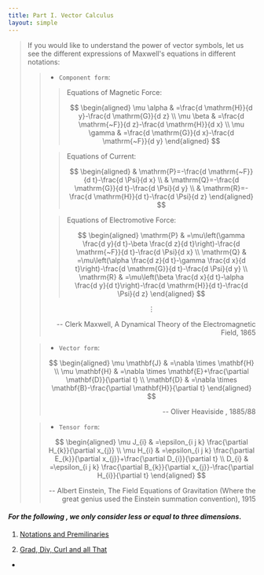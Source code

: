 ```yaml
---
title: Part I. Vector Calculus
layout: simple
---
```


> If you would like to understand the power of vector symbols, let us see the different expressions of Maxwell's equations in different notations:
>
>> - `Component form`:
>>
>>>  Equations of Magnetic Force:
>>> 
>>>  $$
\begin{aligned}
\mu \alpha & =\frac{d \mathrm{H}}{d y}-\frac{d \mathrm{G}}{d z} \\
\mu \beta & =\frac{d \mathrm{~F}}{d z}-\frac{d \mathrm{H}}{d x} \\
\mu \gamma & =\frac{d \mathrm{G}}{d x}-\frac{d \mathrm{~F}}{d y}
\end{aligned}
$$
>>
>>> Equations of Current:
>>> 
>>> $$
\begin{aligned}
& \mathrm{P}=-\frac{d \mathrm{~F}}{d t}-\frac{d \Psi}{d x} \\
& \mathrm{Q}=-\frac{d \mathrm{G}}{d t}-\frac{d \Psi}{d y} \\
& \mathrm{R}=-\frac{d \mathrm{H}}{d t}-\frac{d \Psi}{d z}
\end{aligned}
$$
>>
>>> Equations of Electromotive Force:
>>> 
>>> $$
\begin{aligned}
\mathrm{P} & =\mu\left(\gamma \frac{d y}{d t}-\beta \frac{d z}{d t}\right)-\frac{d \mathrm{~F}}{d t}-\frac{d \Psi}{d x} \\
\mathrm{Q} & =\mu\left(\alpha \frac{d z}{d t}-\gamma \frac{d x}{d t}\right)-\frac{d \mathrm{G}}{d t}-\frac{d \Psi}{d y} \\
\mathrm{R} & =\mu\left(\beta \frac{d x}{d t}-\alpha \frac{d y}{d t}\right)-\frac{d \mathrm{H}}{d t}-\frac{d \Psi}{d z}
\end{aligned}
$$
>>
>> $$\vdots$$
>>
>><p align="right">-- Clerk Maxwell, A Dynamical Theory of the Electromagnetic Field, 1865</p>
>
>> - `Vector form`:
>>
>> $$
\begin{aligned}
\mu \mathbf{J} & =\nabla \times \mathbf{H} \\
\mu \mathbf{H} & =\nabla \times \mathbf{E}+\frac{\partial \mathbf{D}}{\partial t} \\
\mathbf{D} & =\nabla \times \mathbf{B}-\frac{\partial \mathbf{H}}{\partial t}
\end{aligned}
$$
>>
>><p align="right">-- Oliver Heaviside , 1885/88</p>
> 
>> - `Tensor form`:
>>
>> $$
\begin{aligned}
\mu J_{i} & =\epsilon_{i j k} \frac{\partial H_{k}}{\partial x_{j}} \\
\mu H_{i} & =\epsilon_{i j k} \frac{\partial E_{k}}{\partial x_{j}}+\frac{\partial D_{i}}{\partial t} \\
D_{i} & =\epsilon_{i j k} \frac{\partial B_{k}}{\partial x_{j}}-\frac{\partial H_{i}}{\partial t}
\end{aligned}
$$
>>
>><p align="right"> -- Albert Einstein, The Field Equations of Gravitation (Where the great genius used the Einstein summation convention), 1915</p>

#### *For the following , we only consider less or equal to three dimensions.*

1. [Notations and Premilinaries](/study/Imperial_mathematics/year_2/Multivariable_Calculus_and_Differential_Equations/Part_I_Vector_Calculus/1_Notations_and_premilinaries)

2. [Grad, Div, Curl and all That](/study/Imperial_mathematics/year_2/Multivariable_Calculus_and_Differential_Equations/Part_I_Vector_Calculus/2_Div_Grad_Curl_and_all_That)
   



- 